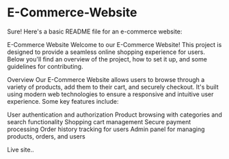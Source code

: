 # E-Commerce-Website


Sure! Here's a basic README file for an e-commerce website:

E-Commerce Website
Welcome to our E-Commerce Website! This project is designed to provide a seamless online shopping experience for users. Below you'll find an overview of the project, how to set it up, and some guidelines for contributing.

Overview
Our E-Commerce Website allows users to browse through a variety of products, add them to their cart, and securely checkout. It's built using modern web technologies to ensure a responsive and intuitive user experience. Some key features include:

User authentication and authorization
Product browsing with categories and search functionality
Shopping cart management
Secure payment processing
Order history tracking for users
Admin panel for managing products, orders, and users

Live site..